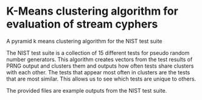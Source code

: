 # K-Means clustering algorithm for evaluation of stream cyphers
A pyramid k means clustering algorithm for the NIST test suite

The NIST test suite is a collection of 15 different tests for pseudo random number generators. This algorithm creates vectors from the test results of PRNG output and clusters them and outputs how often tests share clusters with each other. The tests that appear most often in clusters are the tests that are most similar. This allows us to see which tests are unique to others.

The provided files are example outputs from the NIST test suite.
